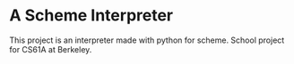 # A Scheme Interpreter
This project is an interpreter made with python for scheme.
School project for CS61A at Berkeley.
